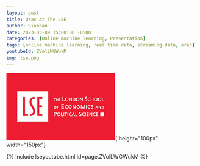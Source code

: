 ```yaml
---
layout: post
title: Orac At The LSE
author: Siobhan 
date: 2023-03-09 15:00:00 -0500
categories: [Online machine learning, Presentation]
tags: [online machine learning, real time data, streaming data, orac]
youtubeId: ZVolLWGWukM
img: lse.png
---
```


![Flowing particles as a data stream](/lse.png){:height="100px" width="150px"}

{% include lseyoutube.html id=page.ZVolLWGWukM %}